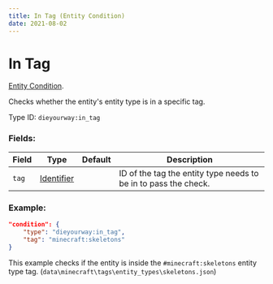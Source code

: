 ```yaml
---
title: In Tag (Entity Condition)
date: 2021-08-02
---
```

# In Tag

[Entity Condition](../entity_conditions.md).

Checks whether the entity's entity type is in a specific tag.

Type ID: `dieyourway:in_tag`

### Fields:

Field  | Type | Default | Description
-------|------|---------|-------------
`tag` | [Identifier](../data_types/identifier.md) | |  ID of the tag the entity type needs to be in to pass the check.

### Example:
```json
"condition": {
    "type": "dieyourway:in_tag",
    "tag": "minecraft:skeletons"
}
```
This example checks if the entity is inside the `#minecraft:skeletons` entity type tag. (`data\minecraft\tags\entity_types\skeletons.json`)